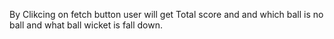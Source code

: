 By Clikcing on fetch button user will get Total score and and which ball is no ball and what ball wicket is fall down.
